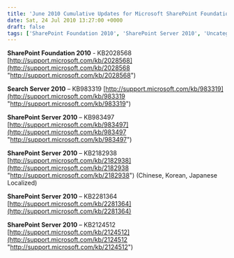 ```yaml
---
title: 'June 2010 Cumulative Updates for Microsoft SharePoint Foundation 2010, Microsoft SharePoint Server 2010, and Microsoft Project Server 2010'
date: Sat, 24 Jul 2010 13:27:00 +0000
draft: false
tags: ['SharePoint Foundation 2010', 'SharePoint Server 2010', 'Uncategorized']
---
```


**SharePoint Foundation 2010** - KB2028568 [http://support.microsoft.com/kb/2028568](http://support.microsoft.com/kb/2028568 "http://support.microsoft.com/kb/2028568")

**Search Server 2010** – KB983319 [http://support.microsoft.com/kb/983319](http://support.microsoft.com/kb/983319 "http://support.microsoft.com/kb/983319")

**SharePoint Server 2010** – KB983497 [http://support.microsoft.com/kb/983497](http://support.microsoft.com/kb/983497 "http://support.microsoft.com/kb/983497")

**SharePoint Server 2010** – KB2182938 [http://support.microsoft.com/kb/2182938](http://support.microsoft.com/kb/2182938 "http://support.microsoft.com/kb/2182938") (Chinese, Korean, Japanese Localized)

**SharePoint Server 2010** – KB2281364 [http://support.microsoft.com/kb/2281364](http://support.microsoft.com/kb/2281364)

**SharePoint Server 2010** – KB2124512 [http://support.microsoft.com/kb/2124512](http://support.microsoft.com/kb/2124512 "http://support.microsoft.com/kb/2124512")